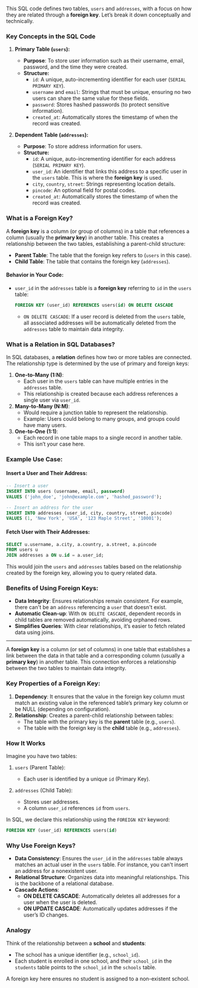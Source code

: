 This SQL code defines two tables, `users` and `addresses`, with a focus on how they are related through a **foreign key**. Let’s break it down conceptually and technically.


### Key Concepts in the SQL Code

1. **Primary Table (`users`):**
    - **Purpose**: To store user information such as their username, email, password, and the time they were created.
    - **Structure:**
        - `id`: A unique, auto-incrementing identifier for each user (`SERIAL PRIMARY KEY`).
        - `username` and `email`: Strings that must be unique, ensuring no two users can share the same value for these fields.
        - `password`: Stores hashed passwords (to protect sensitive information).
        - `created_at`: Automatically stores the timestamp of when the record was created.

2. **Dependent Table (`addresses`):**
    - **Purpose**: To store address information for users.
    - **Structure:**
        - `id`: A unique, auto-incrementing identifier for each address (`SERIAL PRIMARY KEY`).
        - `user_id`: An identifier that links this address to a specific user in the `users` table. This is where the **foreign key** is used.
        - `city`, `country`, `street`: Strings representing location details.
        - `pincode`: An optional field for postal codes.
        - `created_at`: Automatically stores the timestamp of when the record was created.


### What is a **Foreign Key**?

A **foreign key** is a column (or group of columns) in a table that references a column (usually the **primary key**) in another table. This creates a relationship between the two tables, establishing a parent-child structure:
- **Parent Table**: The table that the foreign key refers to (`users` in this case).
- **Child Table**: The table that contains the foreign key (`addresses`).

#### Behavior in Your Code:
- `user_id` in the `addresses` table is a **foreign key** referring to `id` in the `users` table:
  ```sql
  FOREIGN KEY (user_id) REFERENCES users(id) ON DELETE CASCADE
  ```
  - `ON DELETE CASCADE`: If a user record is deleted from the `users` table, all associated addresses will be automatically deleted from the `addresses` table to maintain data integrity.


### What is a **Relation** in SQL Databases?

In SQL databases, a **relation** defines how two or more tables are connected. The relationship type is determined by the use of primary and foreign keys:
1. **One-to-Many (1:N)**:
    - Each user in the `users` table can have multiple entries in the `addresses` table.
    - This relationship is created because each address references a single user via `user_id`.
2. **Many-to-Many (N:M)**:
    - Would require a junction table to represent the relationship.
    - Example: Users could belong to many groups, and groups could have many users.
3. **One-to-One (1:1)**:
    - Each record in one table maps to a single record in another table.
    - This isn’t your case here.


### Example Use Case:

#### Insert a User and Their Address:
```sql
-- Insert a user
INSERT INTO users (username, email, password) 
VALUES ('john_doe', 'john@example.com', 'hashed_password');

-- Insert an address for the user
INSERT INTO addresses (user_id, city, country, street, pincode) 
VALUES (1, 'New York', 'USA', '123 Maple Street', '10001');
```

#### Fetch User with Their Addresses:
```sql
SELECT u.username, a.city, a.country, a.street, a.pincode
FROM users u
JOIN addresses a ON u.id = a.user_id;
```

This would join the `users` and `addresses` tables based on the relationship created by the foreign key, allowing you to query related data.


### Benefits of Using Foreign Keys:
- **Data Integrity**: Ensures relationships remain consistent. For example, there can't be an `address` referencing a `user` that doesn't exist.
- **Automatic Clean-up**: With `ON DELETE CASCADE`, dependent records in child tables are removed automatically, avoiding orphaned rows.
- **Simplifies Queries**: With clear relationships, it’s easier to fetch related data using joins.


---

A **foreign key** is a column (or set of columns) in one table that establishes a link between the data in that table and a corresponding column (usually a **primary key**) in another table. This connection enforces a relationship between the two tables to maintain data integrity.


### Key Properties of a Foreign Key:
1. **Dependency**: It ensures that the value in the foreign key column must match an existing value in the referenced table’s primary key column or be NULL (depending on configuration).
2. **Relationship**: Creates a parent-child relationship between tables:
   - The table with the primary key is the **parent** table (e.g., `users`).
   - The table with the foreign key is the **child** table (e.g., `addresses`).

### How It Works
Imagine you have two tables:
1. `users` (Parent Table):  
   - Each user is identified by a unique `id` (Primary Key).

2. `addresses` (Child Table):  
   - Stores user addresses.
   - A column `user_id` references `id` from `users`.

In SQL, we declare this relationship using the `FOREIGN KEY` keyword:
```sql
FOREIGN KEY (user_id) REFERENCES users(id)
```


### **Why Use Foreign Keys?**
- **Data Consistency**: Ensures the `user_id` in the `addresses` table always matches an actual user in the `users` table. For instance, you can't insert an address for a nonexistent user.
- **Relational Structure**: Organizes data into meaningful relationships. This is the backbone of a relational database.
- **Cascade Actions**:
  - **ON DELETE CASCADE**: Automatically deletes all addresses for a user when the user is deleted.
  - **ON UPDATE CASCADE**: Automatically updates addresses if the user’s ID changes.


### Analogy
Think of the relationship between a **school** and **students**:
- The school has a unique identifier (e.g., `school_id`).
- Each student is enrolled in one school, and their `school_id` in the `students` table points to the `school_id` in the `schools` table.

A foreign key here ensures no student is assigned to a non-existent school.
